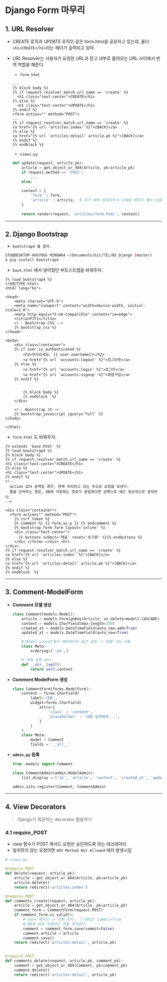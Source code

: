 # Django Form 마무리

## 1. URL Resolver

- CREATE 로직과 UPDATE 로직이 같은 form.html을 공유하고 있는데, 둘다 `<h1>CREATE</h1>`라는 헤더가 출력되고 있따.

- URL Resolver는 사용자가 요청한 URL과 장고 내부로 들어오는 URL 사이에서 번역 역할을 해준다.

  - `form.html`

  ```django
  ...
  {% block body %}
  {% if request.resolver_match.url_name == 'create' %}
    <h1 class="text-center">CREATE</h1>
  {% else %}
    <h1 class="text-center">UPDATE</h1>
  {% endif %}
  <form action="" method="POST">
  ...   
  {% if request.resolver_match.url_name == 'create' %}
  <a href="{% url 'articles:index' %}">[BACK]</a>
  {% else %}
  <a href="{% url 'articles:detail' article.pk %}">[BACK]</a>
  {% endif %}
  {% endblock %}
  ```

  - `views.py`

  ```python
  def update(request, article_pk):
      article = get_object_or_404(Article, pk=article_pk)
      if request.method == 'POST':
          ...
      else:
          ...
      context = {
          'form' : form,
          'article' : article,	# 추가 해야 업데이트시 디테일 페이지 열수 있음 
      }
      
      return render(request, 'articles/form.html', context)
  ```

-----

## 2. Django Bootstrap

- `bootstrap4 를 깔자.`

```bash
STU@DESKTOP-4VU7OGG MINGW64 ~/Documents/Git/TIL/05_Django (master)
$ pip install bootstrap4
```

- `base.html` 에서 넣어줬던 부트스트랩을 바꿔주자.

```django
{% load bootstrap4 %}
<!DOCTYPE html>
<html lang="ko">

<head>
    <meta charset="UTF-8">
    <meta name="viewport" content="width=device-width, initial-scale=1.0">
    <meta http-equiv="X-UA-Compatible" content="ie=edge">
    <title>PJT1</title>
    <!-- Bootstrap CSS -->
    {% bootstrap_css %}
</head>

<body>
    <div class="container">
    {% if user.is_authenticated %}
        <h2>어서오세요, {{ user.username}}</h2>
        <a href="{% url 'accounts:logout' %}">로그아웃</a>
    {% else %}
        <a href="{% url 'accounts:login' %}">로그인</a>
        <a href="{% url 'accounts:signup' %}">회원가입</a>
    {% endif %}
    
    
        {% block body %}
        {% endblock  %}
    </div>

    <!-- Bootstrap JS-->
    {% bootstrap_javascript jquery='full' %}
</body>

</html>
```

- `form.html` 도 바꿔주자.

```django
{% extends 'base.html' %}
{% load bootstrap4 %}
{% block body %}
{% if request.resolver_match.url_name == 'create' %}
<h1 class="text-center">CREATE</h1>
{% else %}
<h1 class="text-center">UPDATE</h1>
{% endif %}
<!--
  action 값이 공백일 경우, 현재 위치하고 있는 주소로 요청을 보낸다.
  폼을 던져주는 경로, DB에 저장하는 경로가 동일하다면 공백으로 해도 정상적으로 동작한다.  
-->

<div class="container">
  <form action="" method="POST">
    {% csrf_token %}
    {% comment %} {{ form.as_p }} {% endcomment %}
    {% bootstrap_form form layout='inline' %}
    <div class="text-center">
      {% buttons submit='제출' reset='초기화' %}{% endbuttons %}
    </div </form> </div> <hr>
</div>
{% if request.resolver_match.url_name == 'create' %}
<a href="{% url 'articles:index' %}">[BACK]</a>
{% else %}
<a href="{% url 'articles:detail' article.pk %}">[BACK]</a>
{% endif %}
{% endblock  %}
```

-----

## 3. Comment-ModelForm

- **Comment 모델 생성**

  ```python
  class Comment(models.Model):
      article = models.ForeignKey(Article, on_delete=models.CASCADE)
      content = models.CharField(max_length=250)
      created_at = models.DateTimeField(auto_now_add=True)
      updated_at = models.DateTimeField(auto_now=True)
  
      # Model Loevel에서 메타데이터 옵션 설정 -> 정렬 기능 사용
      class Meta:
          ordering=['-pk',]
  
      # 객체 표현 방식
      def __str__(self):
          return self.content
  ```

- **Comment ModelForm 생성**

  ```python
  class CommentForm(forms.ModelForm):
      content = forms.CharField(
          label='내용',
          widget=forms.CharField(
              attrs={
                  'class' : 'content',
                  'placeholder' : '내용 입력해라...',
              }
          )
      )
      class Meta:
          model = Comment
          fields = '__all__'
  ```

- **`admin.py` 등록**

  ```python
  from .models import Comment
  
  class CommentAdmin(admin.ModelAdmin):
      list_display = ('pk', 'article', 'content', 'created_at', 'updated_at',)
  
  admin.site.register(Comment, CommentAdmin)
  ```


-----

## 4. View Decorators

> Django가 제공하는 decorator 활용하기



### 4.1 require_POST

- view 함수가 POST 메서드 요청만 승인하도록 하는 데코레이터
- 일치하지 않는 요청이면 `405 Method Not Allowed` 에러 발생시킴

```python
# views.py

@require_POST
def delete(request, article_pk):
    article = get_object_or_404(Article, pk=article_pk)
    article.delete()
    return redirect('articles:index')

@require_POST
def comments_create(request, article_pk):
    article = get_object_or_404(Article, pk=article_pk)
    comment_form = CommentForm(request.POST)
    if comment_form.is_valid():
        # save 메서드 -> 선택 인자 : (기본값) commit=True
        # DB에 바로 저장되는 것을 막아준다.
        comment = comment_form.save(commit=False)
        comment.article = article
        comment.save()
    return redirect('articles:detail', article.pk)
    

@require_POST
def comments_delete(request, article_pk, comment_pk):
    comment = get_object_or_404(Comment, pk=comment_pk)
    comment.delete()
    return redirect('articles:detail', article_pk)
```
